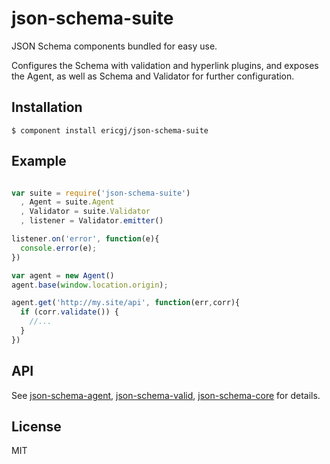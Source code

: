 
# json-schema-suite

  JSON Schema components bundled for easy use.

  Configures the Schema with validation and hyperlink plugins, and exposes
  the Agent, as well as Schema and Validator for further configuration.

## Installation

    $ component install ericgj/json-schema-suite

## Example

  ```javascript

  var suite = require('json-schema-suite')
    , Agent = suite.Agent
    , Validator = suite.Validator
    , listener = Validator.emitter()

  listener.on('error', function(e){
    console.error(e);
  })

  var agent = new Agent()
  agent.base(window.location.origin);

  agent.get('http://my.site/api', function(err,corr){
    if (corr.validate()) {
      //...
    }
  })


  ```

## API

See [json-schema-agent][agent], [json-schema-valid][valid],
[json-schema-core][core] for details.

## License

  MIT


[agent]: https://github.com/ericgj/json-schema-agent
[valid]: https://github.com/ericgj/json-schema-valid
[core]: https://github.com/ericgj/json-schema-core

